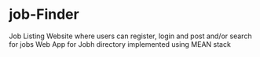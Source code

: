 # job-Finder
Job Listing Website where users can register, login and post and/or search for jobs
Web App for Jobh directory implemented using MEAN stack
